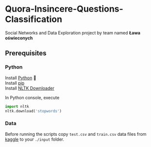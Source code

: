 # Quora-Insincere-Questions-Classification

Social Networks and Data Exploration project by team named **Ława oświeconych**

## Prerequisites

### Python

Install [Python](https://www.python.org/downloads/) 🐍 <br>
Install [pip](https://pip.pypa.io/en/stable/) <br>
Install [NLTK Downloader](https://www.nltk.org/data.html)

In Python console, execute
```python
import nltk
nltk.download('stopwords')
```
### Data

Before running the scripts copy `test.csv` and `train.csv` data files from [kaggle](https://www.kaggle.com/c/quora-insincere-questions-classification/data) to your `./input` folder.


  
